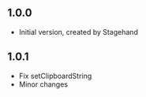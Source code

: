 ## 1.0.0

- Initial version, created by Stagehand

## 1.0.1

- Fix setClipboardString
- Minor changes